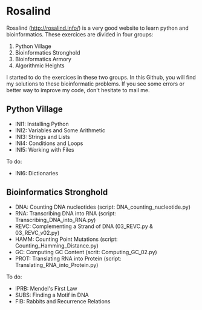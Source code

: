 # Rosalind

Rosalind (http://rosalind.info/) is a very good website to learn python and bioinformatics. These exercices are divided in four groups: 

1. Python Village
2. Bioinformatics Stronghold
3. Bioinformatics Armory
4. Algorithmic Heights

I started to do the exercices in these two groups. In this Github, you will find my solutions to these bioinformatic problems. If you see some errors or better way to improve my code, don't hesitate to mail me.

## Python Village
- INI1:	Installing Python
- INI2:	Variables and Some Arithmetic
- INI3:	Strings and Lists
- INI4:	Conditions and Loops
- INI5:	Working with Files

To do:
- INI6: Dictionaries

## Bioinformatics Stronghold
- DNA: Counting DNA nucleotides (script: DNA_counting_nucleotide.py)
- RNA: Transcribing DNA into RNA (script: Transcribing_DNA_into_RNA.py)
- REVC: Complementing a Strand of DNA (03_REVC.py & 03_REVC_v02.py)
- HAMM: Counting Point Mutations (script: Counting_Hamming_Distance.py)
- GC: Computing GC Content (scrit: Computing_GC_02.py)
- PROT:  Translating RNA into Protein (script: Translating_RNA_into_Protein.py)

To do:
- IPRB: Mendel's First Law
- SUBS:	Finding a Motif in DNA
- FIB: Rabbits and Recurrence Relations